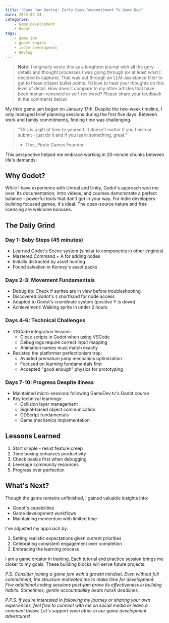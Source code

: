 ```yaml
---
title: "Game Jam Devlog: Early Days Recommitment To Game Dev"
date: 2025-02-24
categories: 
    - Game Development
    - Godot
tags: 
    - game jam
    - godot engine
    - indie development
    - devlog
---
```


> **Note:** I originally wrote this as a longform journal with all the gory details and thought processes I was going through (or at least what I decided to capture). That was put through an LLM-assistance filter to get to these crisper bullet points. I'd love to hear your thoughts on this level of detail. How does it compare to my other articles that have been human-reviewed or self-reviewed? Please share your feedback in the comments below!

My third game jam began on January 17th. Despite the two-week timeline, I only managed brief planning sessions during the first five days. Between work and family commitments, finding time was challenging.

> "This is a gift of time to yourself. It doesn't matter if you finish or submit - just do it and if you learn something, great." 
> - Thor, Pirate Games Founder

This perspective helped me embrace working in 20-minute chunks between life's demands.

## Why Godot?

While I have experience with Unreal and Unity, Godot's approach won me over. Its documentation, intro videos, and courses demonstrate a perfect balance - powerful tools that don't get in your way. For indie developers building focused games, it's ideal. The open-source nature and free licensing are welcome bonuses.

## The Daily Grind

### Day 1: Baby Steps (45 minutes)
* Learned Godot's Scene system (similar to components in other engines)
* Mastered Command + A for adding nodes
* Initially distracted by asset hunting
* Found salvation in Kenney's asset packs

### Days 2-3: Movement Fundamentals
* Debug tip: Check if sprites are in view before troubleshooting
* Discovered Godot's `$` shorthand for node access
* Adapted to Godot's coordinate system (positive Y is down)
* Achievement: Walking sprite in under 2 hours

### Days 4-6: Technical Challenges
* VSCode integration lessons:
  - Close scripts in Godot when using VSCode
  - Debug logs require correct input mapping
  - Animation names must match exactly
* Resisted the platformer perfectionism trap:
  - Avoided premature jump mechanics optimization
  - Focused on learning fundamentals first
  - Accepted "good enough" physics for prototyping

### Days 7-10: Progress Despite Illness
* Maintained micro-sessions following GameDev.tv's Godot course
* Key technical learnings:
  - Collision layer management
  - Signal-based object communication
  - GDScript fundamentals
  - Game mechanics implementation

## Lessons Learned

1. Start simple - resist feature creep
2. Time boxing enhances productivity
3. Check basics first when debugging
4. Leverage community resources
5. Progress over perfection

## What's Next?

Though the game remains unfinished, I gained valuable insights into:
- Godot's capabilities
- Game development workflows
- Maintaining momentum with limited time

I've adjusted my approach by:
1. Setting realistic expectations given current priorities
2. Celebrating consistent engagement over completion
3. Embracing the learning process

I am a game creator in training. Each tutorial and practice session brings me closer to my goals. These building blocks will serve future projects.

_P.S. Consider joining a game jam with a growth mindset. Even without full commitment, the structure motivated me to make time for development. Five additional coding sessions post-jam prove its effectiveness in building habits. Sometimes, gentle accountability beats harsh deadlines._

_P.P.S. If you're interested in following my journey or sharing your own experiences, feel free to connect with me on social media or leave a comment below. Let's support each other in our game development adventures!_


